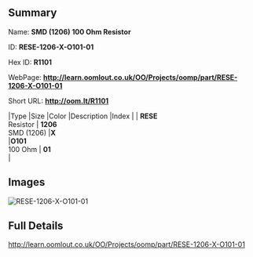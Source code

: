

## Summary
 
Name: __SMD (1206) 100 Ohm Resistor__

ID: __RESE-1206-X-O101-01__

Hex ID: __R1101__

WebPage: __http://learn.oomlout.co.uk/OO/Projects/oomp/part/RESE-1206-X-O101-01__

Short URL: __http://oom.lt/R1101__


|Type   |Size   |Color   |Description   |Index   |
| __RESE__ <br>Resistor  | __1206__<br>SMD (1206)   |__X__<br>    |__O101__<br>100 Ohm    | __01__<br>  |


## Images
![RESE-1206-X-O101-01](http://oomlout.com/oomp-gen/parts/RESE-1206-X-O101-01/RESE-1206-X-O101-01_420.jpg)

## Full Details

 http://learn.oomlout.co.uk/OO/Projects/oomp/part/RESE-1206-X-O101-01

